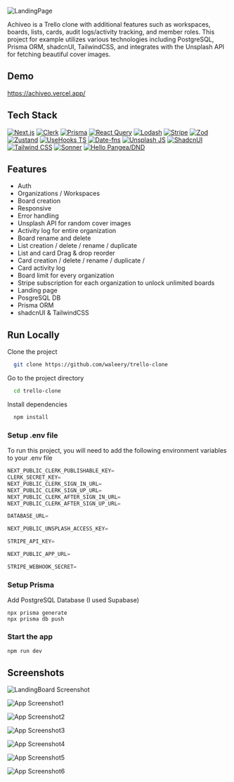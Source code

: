 ![LandingPage](screenshots/ScreenshotBoard.png)

Achiveo is a Trello clone with additional features such as workspaces, boards, lists, cards, audit logs/activity tracking, and member roles. This project for example utilizes various technologies including PostgreSQL, Prisma ORM, shadcnUI, TailwindCSS, and integrates with the Unsplash API for fetching beautiful cover images.

## Demo

https://achiveo.vercel.app/

## Tech Stack


[![Next.js](https://img.shields.io/badge/Next.js-gray.svg?logo=next.js&logoColor=white)](https://nextjs.org/)
[![Clerk](https://img.shields.io/badge/Clerk-grey.svg?logo=clerk)](https://clerk.dev/)
[![Prisma](https://img.shields.io/badge/Prisma-gray.svg?logo=prisma&logoColor=white)](https://www.prisma.io/)
[![React Query](https://img.shields.io/badge/React_Query-gray.svg?logo=reactquery&logoColor=white)](https://react-query.tanstack.com/)
[![Lodash](https://img.shields.io/badge/Lodash-gray.svg?logo=lodash&logoColor=white)](https://lodash.com/)
[![Stripe](https://img.shields.io/badge/Stripe-gray.svg?logo=stripe&logoColor=white)](https://stripe.com/)
[![Zod](https://img.shields.io/badge/Zod-gray.svg?logo=zod)](https://www.npmjs.com/package/zod)
[![Zustand](https://img.shields.io/badge/Zustand-gray.svg)](https://www.npmjs.com/package/zustand)
[![UseHooks TS](https://img.shields.io/badge/UseHooks_TS-gray.svg?logo=typescript&logoColor=white)](https://usehooks-ts.com/)
[![Date-fns](https://img.shields.io/badge/Date_fns-gray.svg?logo=date-fns)](https://date-fns.org/)
[![Unsplash JS](https://img.shields.io/badge/Unsplash_JS-gray.svg?logo=unsplash)](https://github.com/unsplash/unsplash-js)
[![ShadcnUI](https://img.shields.io/badge/ShadcnUI-gray.svg?logo=shadcnui)](https://github.com/shadcnUI)
[![Tailwind CSS](https://img.shields.io/badge/Tailwind_CSS-gray.svg?logo=tailwind-css&logoColor=white)](https://tailwindcss.com/)
[![Sonner](https://img.shields.io/badge/Sonner-gray.svg)](https://github.com/benjick/sonner)
[![Hello Pangea/DND](https://img.shields.io/badge/Hello_Pangea/DND-gray.svg)](https://github.com/hello-pangea/dnd)




## Features

- Auth 
- Organizations / Workspaces
- Board creation
- Responsive
- Error handling
- Unsplash API for random cover images
- Activity log for entire organization
- Board rename and delete
- List creation / delete / rename / duplicate
- List and card Drag & drop reorder
- Card creation / delete / rename / duplicate / 
- Card activity log
- Board limit for every organization
- Stripe subscription for each organization to unlock unlimited boards
- Landing page
- PosgreSQL DB
- Prisma ORM
- shadcnUI & TailwindCSS


## Run Locally

Clone the project

```bash
  git clone https://github.com/waleery/trello-clone
```

Go to the project directory

```bash
  cd trello-clone
```

Install dependencies

```bash
  npm install
```

### Setup .env file

To run this project, you will need to add the following environment variables to your .env file
```js
NEXT_PUBLIC_CLERK_PUBLISHABLE_KEY=
CLERK_SECRET_KEY=
NEXT_PUBLIC_CLERK_SIGN_IN_URL=
NEXT_PUBLIC_CLERK_SIGN_UP_URL=
NEXT_PUBLIC_CLERK_AFTER_SIGN_IN_URL=
NEXT_PUBLIC_CLERK_AFTER_SIGN_UP_URL=

DATABASE_URL=

NEXT_PUBLIC_UNSPLASH_ACCESS_KEY=

STRIPE_API_KEY=

NEXT_PUBLIC_APP_URL=

STRIPE_WEBHOOK_SECRET=
```
### Setup Prisma

Add PostgreSQL Database (I used Supabase)

```shell
npx prisma generate
npx prisma db push

```

### Start the app

```shell
npm run dev
```


## Screenshots

![LandingBoard Screenshot](/screenshots/LandingPage.png?text=LandingBoard+Screenshot)

![App Screenshot1](/screenshots/Screenshot1.png?text=App+Screenshot1)

![App Screenshot2](/screenshots/Screenshot2.png?text=App+Screenshot2)

![App Screenshot3](/screenshots/Screenshot3.png?text=App+Screenshot3)

![App Screenshot4](/screenshots/Screenshot4.png?text=App+Screenshot4)

![App Screenshot5](/screenshots/Screenshot5.png?text=App+Screenshot5)

![App Screenshot6](/screenshots/Screenshot6.png?text=App+Screenshot6)

